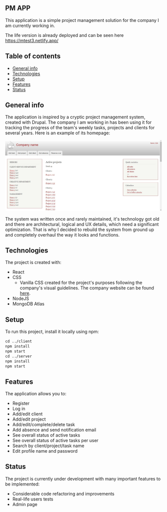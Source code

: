 ## PM APP

This application is a simple project management solution for the company I am currently working in.

The life version is already deployed and can be seen here https://mtest3.netlify.app/

## Table of contents

- [General info](#general-info)
- [Technologies](#technologies)
- [Setup](#setup)
- [Features](#features)
- [Status](#status)

## General info

The application is inspired by a cryptic project management system, created with Drupal. The company I am working in
has been using it for tracking the progress of the team's weekly tasks, projects and clients for several years.
Here is an example of its homepage:

![Legacy homepage](./img/legacy-homepage.jpg)

The system was written once and rarely maintained, it's technology got old and there are architectural, logical and
UX details, which need a significant optimization. That is why I decided to rebuild the system from ground up and completely
overhaul the way it looks and functions.

## Technologies

The project is created with:

- React
- CSS
  - Vanilla CSS created for the project's purposes following the company's
    visual guidelines. The company website can be found [here](https://publicis-dialog.bg/).
- NodeJS
- MongoDB Atlas

## Setup

To run this project, install it locally using npm:

```
cd ../client
npm install
npm start
cd ../server
npm install
npm start
```

## Features

The application allows you to:

- Register
- Log in
- Add/edit client
- Add/edit project
- Add/edit/complete/delete task
- Add absence and send notification email
- See overall status of active tasks
- See overall status of active tasks per user
- Search by client/project/task name
- Edit profile name and password

## Status

The project is currently under development with many important features to be implemented:

- Considerable code refactoring and improvements
- Real-life users tests
- Admin page

